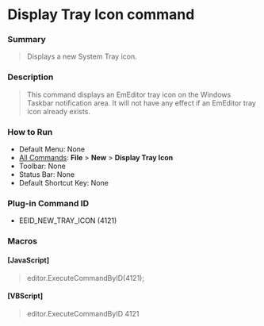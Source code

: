 # Display Tray Icon command

### Summary

> Displays a new System Tray icon.

### Description

> This command displays an EmEditor tray icon on the Windows Taskbar notification area. It will not have any effect if an EmEditor tray icon
> already exists.

### How to Run

- Default Menu: None
- [All Commands](../tools/all_commands): **File** \> **New** \> **Display Tray Icon**
- Toolbar: None
- Status Bar: None
- Default Shortcut Key: None

### Plug-in Command ID

- EEID\_NEW\_TRAY\_ICON (4121)

### Macros

#### \[JavaScript\]

> editor.ExecuteCommandByID(4121);

#### \[VBScript\]

> editor.ExecuteCommandByID 4121